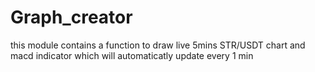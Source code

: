# Graph_creator
this module contains a function to draw live 5mins STR/USDT chart and macd indicator
which will automaticatly update every 1 min
